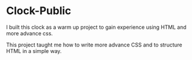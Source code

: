 # Clock-Public

I built this clock as a warm up project to gain experience using HTML and more advance css.

This project taught me how to write more advance CSS and to structure HTML in a simple way.
